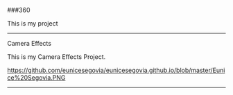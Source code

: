 ###360 

This is my project

<script src="//360.vizor.io/scripts/embed.js" data-vizorurl="https://360.vizor.io/embed/v/gaq" ></script>

***

Camera Effects

This is my Camera Effects Project.


https://github.com/eunicesegovia/eunicesegovia.github.io/blob/master/Eunice%20Segovia.PNG

***
